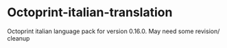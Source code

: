 # Octoprint-italian-translation
Octoprint italian language pack for version 0.16.0. May need some revision/ cleanup

